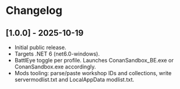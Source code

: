 ﻿# Changelog

## [1.0.0] - 2025-10-19
- Initial public release.
- Targets .NET 6 (net6.0-windows).
- BattlEye toggle per profile. Launches ConanSandbox_BE.exe or ConanSandbox.exe accordingly.
- Mods tooling: parse/paste workshop IDs and collections, write servermodlist.txt and LocalAppData modlist.txt.
